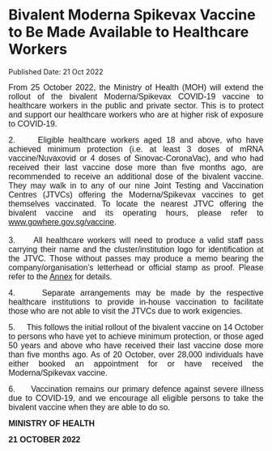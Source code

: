 <html>
    <meta http-equiv="Content-Type" content="text/html; charset=utf-8"/>
    <meta charset="utf-8"/>
    <title>Bivalent Moderna Spikevax Vaccine to Be Made Available to Healthcare Workers</title>
    <body><h1>Bivalent Moderna Spikevax Vaccine to Be Made Available to Healthcare Workers</h1>
    <p>Published Date: 21 Oct 2022</p> <p style="text-align: justify;"><span style="font-family: Arial; font-size: 16px;">From 25 October 2022, the Ministry of Health (MOH) will extend the rollout of the bivalent Moderna/Spikevax COVID-19 vaccine to healthcare workers in the public and private sector. This is to protect and support our healthcare workers who are at higher risk of exposure to COVID-19.</span></p> <p style="text-align: justify;"><span style="font-size: 16px;"><span style="font-family: Arial;">2.&nbsp; &nbsp; &nbsp;Eligible healthcare workers aged 18 and above, who have achieved minimum protection (i.e. at least 3 doses of mRNA vaccine/Nuvaxovid or 4 doses of Sinovac-CoronaVac), and who had received their last vaccine dose more than five months ago, are recommended to receive an additional dose of the bivalent vaccine. They may walk in to any of our nine Joint Testing and Vaccination Centres (JTVCs) offering the Moderna/Spikevax vaccines to get themselves vaccinated. To locate the nearest JTVC offering the bivalent vaccine and its operating hours, please refer to <a href="https://www.gowhere.gov.sg/vaccine">www.gowhere.gov.sg/vaccine</a>.<br><br>3.&nbsp; &nbsp; &nbsp;</span></span><span style="font-family: Arial; font-size: 16px;">All healthcare workers will need to produce a valid staff pass carrying their name and the cluster/institution logo for identification at the JTVC. Those without passes may produce a memo bearing the company/organisation’s letterhead or official stamp as proof. Please refer to the <a href="08840a11-c268-454c-adda-e7658b3baa02"></a><a href="/docs/librariesprovider5/default-document-library/annex---21-oct-2022-(1)ba512d6dc47144689ee1af649791347f.pdf?sfvrsn=d120697a_0"></a><a href="cfffc307-671f-47f9-b5a1-271ff040143a" title="Annex" style="font-family: Arial; font-size: 16px;">Annex</a><span style="font-family: Arial; font-size: 16px;">&nbsp;</span>for details.</span></p><p style="text-align: justify;"><span style="font-size: 16px;"><span style="font-family: Arial;">4.&nbsp; &nbsp; &nbsp;Separate arrangements may be made by the respective healthcare institutions to provide in-house vaccination to facilitate those who are not able to visit the JTVCs due to work exigencies. </span></span></p><p style="text-align: justify;"><span style="font-size: 16px;"><span style="font-family: Arial;">5.&nbsp; &nbsp; &nbsp;This follows the initial rollout of the bivalent vaccine on 14 October to persons who have yet to achieve minimum protection, or those aged 50 years and above who have received their last vaccine dose more than five months ago. As of 20 October, over 28,000 individuals have either booked an appointment for or have received the Moderna/Spikevax vaccine. </span></span></p><p style="text-align: justify;"><span style="font-size: 16px;"><span style="font-family: Arial;">6.&nbsp; &nbsp; &nbsp;</span><span style="font-family: Arial;">Vaccination remains our primary defence against severe illness due to COVID-19, and we encourage all eligible persons to take the bivalent vaccine when they are able to do so.</span></span></p> <p style="text-align: justify;"><span style="font-size: 16px;"><span style="font-family: Arial;"><strong style="font-size: 16px;">MINISTRY OF HEALTH</strong><br></span></span></p> <div style="text-align: justify;"> <p><span style="font-size: 16px;"><span style="font-family: Arial;"><strong>21 OCTOBER 2022</strong></span></span></p> <p><span style="font-size: 16px;"><span style="font-family: Arial;"><strong>&nbsp;</strong></span></span></p> </div> <p style="text-align: justify;"><span style="font-family: Arial; font-size: 16px;">&nbsp;</span></p></body>
</html>